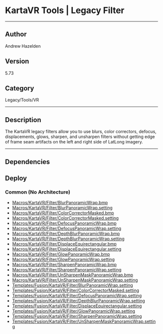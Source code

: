 # KartaVR Tools | Legacy Filter
___

## Author
Andrew Hazelden

## Version
5.73

## Category
Legacy/Tools/VR

___

## Description
<p>The KartaVR legacy filters allow you to use blurs, color correctors, defocus, displacements, glows, sharpen, and unsharpen filters without getting edge of frame seam artifacts on the left and right side of LatLong imagery.</p>

___

## Dependencies

## Deploy

### Common (No Architecture)

<ul>
<li><a href="https://gitlab.com/WeSuckLess/Reactor/-/blob/master/Atoms/com.AndrewHazelden.KartaVR.Tools.Filter/Macros/KartaVR/Filter/BlurPanoramicWrap.bmp?ref_type=heads">Macros/KartaVR/Filter/BlurPanoramicWrap.bmp</a></li>
<li><a href="https://gitlab.com/WeSuckLess/Reactor/-/blob/master/Atoms/com.AndrewHazelden.KartaVR.Tools.Filter/Macros/KartaVR/Filter/BlurPanoramicWrap.setting?ref_type=heads">Macros/KartaVR/Filter/BlurPanoramicWrap.setting</a></li>
<li><a href="https://gitlab.com/WeSuckLess/Reactor/-/blob/master/Atoms/com.AndrewHazelden.KartaVR.Tools.Filter/Macros/KartaVR/Filter/ColorCorrectorMasked.bmp?ref_type=heads">Macros/KartaVR/Filter/ColorCorrectorMasked.bmp</a></li>
<li><a href="https://gitlab.com/WeSuckLess/Reactor/-/blob/master/Atoms/com.AndrewHazelden.KartaVR.Tools.Filter/Macros/KartaVR/Filter/ColorCorrectorMasked.setting?ref_type=heads">Macros/KartaVR/Filter/ColorCorrectorMasked.setting</a></li>
<li><a href="https://gitlab.com/WeSuckLess/Reactor/-/blob/master/Atoms/com.AndrewHazelden.KartaVR.Tools.Filter/Macros/KartaVR/Filter/DefocusPanoramicWrap.bmp?ref_type=heads">Macros/KartaVR/Filter/DefocusPanoramicWrap.bmp</a></li>
<li><a href="https://gitlab.com/WeSuckLess/Reactor/-/blob/master/Atoms/com.AndrewHazelden.KartaVR.Tools.Filter/Macros/KartaVR/Filter/DefocusPanoramicWrap.setting?ref_type=heads">Macros/KartaVR/Filter/DefocusPanoramicWrap.setting</a></li>
<li><a href="https://gitlab.com/WeSuckLess/Reactor/-/blob/master/Atoms/com.AndrewHazelden.KartaVR.Tools.Filter/Macros/KartaVR/Filter/DepthBlurPanoramicWrap.bmp?ref_type=heads">Macros/KartaVR/Filter/DepthBlurPanoramicWrap.bmp</a></li>
<li><a href="https://gitlab.com/WeSuckLess/Reactor/-/blob/master/Atoms/com.AndrewHazelden.KartaVR.Tools.Filter/Macros/KartaVR/Filter/DepthBlurPanoramicWrap.setting?ref_type=heads">Macros/KartaVR/Filter/DepthBlurPanoramicWrap.setting</a></li>
<li><a href="https://gitlab.com/WeSuckLess/Reactor/-/blob/master/Atoms/com.AndrewHazelden.KartaVR.Tools.Filter/Macros/KartaVR/Filter/DisplaceEquirectangular.bmp?ref_type=heads">Macros/KartaVR/Filter/DisplaceEquirectangular.bmp</a></li>
<li><a href="https://gitlab.com/WeSuckLess/Reactor/-/blob/master/Atoms/com.AndrewHazelden.KartaVR.Tools.Filter/Macros/KartaVR/Filter/DisplaceEquirectangular.setting?ref_type=heads">Macros/KartaVR/Filter/DisplaceEquirectangular.setting</a></li>
<li><a href="https://gitlab.com/WeSuckLess/Reactor/-/blob/master/Atoms/com.AndrewHazelden.KartaVR.Tools.Filter/Macros/KartaVR/Filter/GlowPanoramicWrap.bmp?ref_type=heads">Macros/KartaVR/Filter/GlowPanoramicWrap.bmp</a></li>
<li><a href="https://gitlab.com/WeSuckLess/Reactor/-/blob/master/Atoms/com.AndrewHazelden.KartaVR.Tools.Filter/Macros/KartaVR/Filter/GlowPanoramicWrap.setting?ref_type=heads">Macros/KartaVR/Filter/GlowPanoramicWrap.setting</a></li>
<li><a href="https://gitlab.com/WeSuckLess/Reactor/-/blob/master/Atoms/com.AndrewHazelden.KartaVR.Tools.Filter/Macros/KartaVR/Filter/SharpenPanoramicWrap.bmp?ref_type=heads">Macros/KartaVR/Filter/SharpenPanoramicWrap.bmp</a></li>
<li><a href="https://gitlab.com/WeSuckLess/Reactor/-/blob/master/Atoms/com.AndrewHazelden.KartaVR.Tools.Filter/Macros/KartaVR/Filter/SharpenPanoramicWrap.setting?ref_type=heads">Macros/KartaVR/Filter/SharpenPanoramicWrap.setting</a></li>
<li><a href="https://gitlab.com/WeSuckLess/Reactor/-/blob/master/Atoms/com.AndrewHazelden.KartaVR.Tools.Filter/Macros/KartaVR/Filter/UnSharpenMaskPanoramicWrap.bmp?ref_type=heads">Macros/KartaVR/Filter/UnSharpenMaskPanoramicWrap.bmp</a></li>
<li><a href="https://gitlab.com/WeSuckLess/Reactor/-/blob/master/Atoms/com.AndrewHazelden.KartaVR.Tools.Filter/Macros/KartaVR/Filter/UnSharpenMaskPanoramicWrap.setting?ref_type=heads">Macros/KartaVR/Filter/UnSharpenMaskPanoramicWrap.setting</a></li>
<li><a href="https://gitlab.com/WeSuckLess/Reactor/-/blob/master/Atoms/com.AndrewHazelden.KartaVR.Tools.Filter/Templates/Fusion/KartaVR/Filter/BlurPanoramicWrap.setting?ref_type=heads">Templates/Fusion/KartaVR/Filter/BlurPanoramicWrap.setting</a></li>
<li><a href="https://gitlab.com/WeSuckLess/Reactor/-/blob/master/Atoms/com.AndrewHazelden.KartaVR.Tools.Filter/Templates/Fusion/KartaVR/Filter/ColorCorrectorMasked.setting?ref_type=heads">Templates/Fusion/KartaVR/Filter/ColorCorrectorMasked.setting</a></li>
<li><a href="https://gitlab.com/WeSuckLess/Reactor/-/blob/master/Atoms/com.AndrewHazelden.KartaVR.Tools.Filter/Templates/Fusion/KartaVR/Filter/DefocusPanoramicWrap.setting?ref_type=heads">Templates/Fusion/KartaVR/Filter/DefocusPanoramicWrap.setting</a></li>
<li><a href="https://gitlab.com/WeSuckLess/Reactor/-/blob/master/Atoms/com.AndrewHazelden.KartaVR.Tools.Filter/Templates/Fusion/KartaVR/Filter/DepthBlurPanoramicWrap.setting?ref_type=heads">Templates/Fusion/KartaVR/Filter/DepthBlurPanoramicWrap.setting</a></li>
<li><a href="https://gitlab.com/WeSuckLess/Reactor/-/blob/master/Atoms/com.AndrewHazelden.KartaVR.Tools.Filter/Templates/Fusion/KartaVR/Filter/DisplaceEquirectangular.setting?ref_type=heads">Templates/Fusion/KartaVR/Filter/DisplaceEquirectangular.setting</a></li>
<li><a href="https://gitlab.com/WeSuckLess/Reactor/-/blob/master/Atoms/com.AndrewHazelden.KartaVR.Tools.Filter/Templates/Fusion/KartaVR/Filter/GlowPanoramicWrap.setting?ref_type=heads">Templates/Fusion/KartaVR/Filter/GlowPanoramicWrap.setting</a></li>
<li><a href="https://gitlab.com/WeSuckLess/Reactor/-/blob/master/Atoms/com.AndrewHazelden.KartaVR.Tools.Filter/Templates/Fusion/KartaVR/Filter/SharpenPanoramicWrap.setting?ref_type=heads">Templates/Fusion/KartaVR/Filter/SharpenPanoramicWrap.setting</a></li>
<li><a href="https://gitlab.com/WeSuckLess/Reactor/-/blob/master/Atoms/com.AndrewHazelden.KartaVR.Tools.Filter/Templates/Fusion/KartaVR/Filter/UnSharpenMaskPanoramicWrap.setting?ref_type=heads">Templates/Fusion/KartaVR/Filter/UnSharpenMaskPanoramicWrap.setting</a></li>
</ul>
